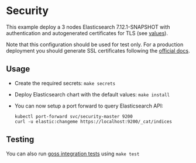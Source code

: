 # Security

This example deploy a 3 nodes Elasticsearch 7.12.1-SNAPSHOT with authentication and
autogenerated certificates for TLS (see [values][]).

Note that this configuration should be used for test only. For a production
deployment you should generate SSL certificates following the [official docs][].

## Usage

* Create the required secrets: `make secrets`

* Deploy Elasticsearch chart with the default values: `make install`

* You can now setup a port forward to query Elasticsearch API:

  ```
  kubectl port-forward svc/security-master 9200
  curl -u elastic:changeme https://localhost:9200/_cat/indices
  ```

## Testing

You can also run [goss integration tests][] using `make test`


[goss integration tests]: https://github.com/elastic/helm-charts/tree/7.12/elasticsearch/examples/security/test/goss.yaml
[official docs]: https://www.elastic.co/guide/en/elasticsearch/reference/7.12/configuring-tls.html#node-certificates
[values]: https://github.com/elastic/helm-charts/tree/7.12/elasticsearch/examples/security/values.yaml

